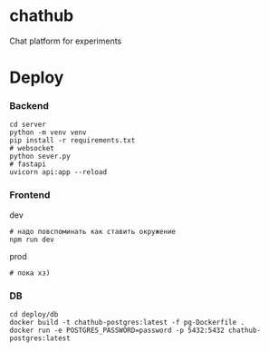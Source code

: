 # chathub
Chat platform for experiments

# Deploy
### Backend
```shell
cd server
python -m venv venv
pip install -r requirements.txt
# websocket
python sever.py
# fastapi
uvicorn api:app --reload
```

### Frontend
dev
```shell
# надо повспоминать как ставить окружение
npm run dev
```

prod
```shell
# пока хз)
```

### DB
```shell
cd deploy/db
docker build -t chathub-postgres:latest -f pg-Dockerfile .
docker run -e POSTGRES_PASSWORD=password -p 5432:5432 chathub-postgres:latest
```
